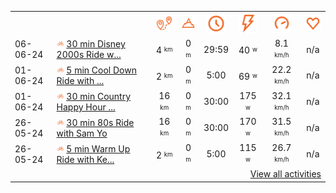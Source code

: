 <table>
    <tr>
        <th></th>
        <th></th>
        <th align="center"><img src="https://raw.githubusercontent.com/robiningelbrecht/strava-activities/master/public/distance.svg" width="30" alt="distance" title="distance"/></th>
        <th align="center"><img src="https://raw.githubusercontent.com/robiningelbrecht/strava-activities/master/public/elevation.svg" width="30" alt="elevation" title="elevation"/></th>
        <th align="center"><img src="https://raw.githubusercontent.com/robiningelbrecht/strava-activities/master/public/time.svg" width="30" alt="time" title="time"/></th>
        <th align="center"><img src="https://raw.githubusercontent.com/robiningelbrecht/strava-activities/master/public/average-watt.svg" width="30" alt="average watts" title="average watts"/></th>
        <th align="center"><img src="https://raw.githubusercontent.com/robiningelbrecht/strava-activities/master/public/average-speed.svg" width="30" alt="average speed" title="average speed"/></th>
        <th align="center"><img src="https://raw.githubusercontent.com/robiningelbrecht/strava-activities/master/public/heart-rate.svg" width="30" alt="average heart rate" title="average heart rate"/></th>
    </tr>
            <tr>
            <td>06-06-24</td>
            <td>
                <img src="https://raw.githubusercontent.com/robiningelbrecht/strava-activities/master/public/activity-ride.svg" width="12" alt="30 min Disney 2000s Ride with Kendall Toole" title="30 min Disney 2000s Ride with Kendall Toole"/>
<a href="https://www.strava.com/activities/11590898096" title="Kcal: 97 | Gear: None ">30 min Disney 2000s Ride w...</a>
            </td>
            <td align="center">4 <sup><sub>km</sub></sup></td>
            <td align="center">0 <sup><sub>m</sub></sup></td>
            <td align="center">29:59</td>
            <td align="center">40 <sup><sub>w</sub></sup></td>
            <td align="center">8.1 <sup><sub>km/h</sub></sup></td>
            <td align="center">n/a</td>
        </tr>
            <tr>
            <td>01-06-24</td>
            <td>
                <img src="https://raw.githubusercontent.com/robiningelbrecht/strava-activities/master/public/activity-ride.svg" width="12" alt="5 min Cool Down Ride with Emma Lovewell" title="5 min Cool Down Ride with Emma Lovewell"/>
<a href="https://www.strava.com/activities/11550839387" title="Kcal: 27 | Gear: None ">5 min Cool Down Ride with ...</a>
            </td>
            <td align="center">2 <sup><sub>km</sub></sup></td>
            <td align="center">0 <sup><sub>m</sub></sup></td>
            <td align="center">5:00</td>
            <td align="center">69 <sup><sub>w</sub></sup></td>
            <td align="center">22.2 <sup><sub>km/h</sub></sup></td>
            <td align="center">n/a</td>
        </tr>
            <tr>
            <td>01-06-24</td>
            <td>
                <img src="https://raw.githubusercontent.com/robiningelbrecht/strava-activities/master/public/activity-ride.svg" width="12" alt="30 min Country Happy Hour Ride with Hannah Corbin" title="30 min Country Happy Hour Ride with Hannah Corbin"/>
<a href="https://www.strava.com/activities/11550785372" title="Kcal: 424 | Gear: None ">30 min Country Happy Hour ...</a>
            </td>
            <td align="center">16 <sup><sub>km</sub></sup></td>
            <td align="center">0 <sup><sub>m</sub></sup></td>
            <td align="center">30:00</td>
            <td align="center">175 <sup><sub>w</sub></sup></td>
            <td align="center">32.1 <sup><sub>km/h</sub></sup></td>
            <td align="center">n/a</td>
        </tr>
            <tr>
            <td>26-05-24</td>
            <td>
                <img src="https://raw.githubusercontent.com/robiningelbrecht/strava-activities/master/public/activity-ride.svg" width="12" alt="30 min 80s Ride with Sam Yo" title="30 min 80s Ride with Sam Yo"/>
<a href="https://www.strava.com/activities/11499815753" title="Kcal: 412 | Gear: None ">30 min 80s Ride with Sam Yo</a>
            </td>
            <td align="center">16 <sup><sub>km</sub></sup></td>
            <td align="center">0 <sup><sub>m</sub></sup></td>
            <td align="center">30:00</td>
            <td align="center">170 <sup><sub>w</sub></sup></td>
            <td align="center">31.5 <sup><sub>km/h</sub></sup></td>
            <td align="center">n/a</td>
        </tr>
            <tr>
            <td>26-05-24</td>
            <td>
                <img src="https://raw.githubusercontent.com/robiningelbrecht/strava-activities/master/public/activity-ride.svg" width="12" alt="5 min Warm Up Ride with Kendall Toole" title="5 min Warm Up Ride with Kendall Toole"/>
<a href="https://www.strava.com/activities/11499522389" title="Kcal: 46 | Gear: None ">5 min Warm Up Ride with Ke...</a>
            </td>
            <td align="center">2 <sup><sub>km</sub></sup></td>
            <td align="center">0 <sup><sub>m</sub></sup></td>
            <td align="center">5:00</td>
            <td align="center">115 <sup><sub>w</sub></sup></td>
            <td align="center">26.7 <sup><sub>km/h</sub></sup></td>
            <td align="center">n/a</td>
        </tr>
                <tr>
            <td colspan="8" align="right"><a href="https://github.com/robiningelbrecht/strava-activities#activities">View all activities</a></td>
        </tr>
    </table>
